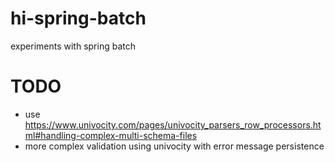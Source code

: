 # hi-spring-batch

experiments with spring batch

# TODO
* use https://www.univocity.com/pages/univocity_parsers_row_processors.html#handling-complex-multi-schema-files
* more complex validation using univocity with error message persistence
